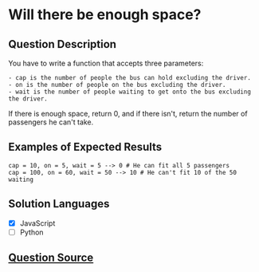 # Will there be enough space?

## Question Description

You have to write a function that accepts three parameters:

    - cap is the number of people the bus can hold excluding the driver.
    - on is the number of people on the bus excluding the driver.
    - wait is the number of people waiting to get onto the bus excluding the driver.

If there is enough space, return 0, and if there isn't, return the number of passengers he can't take.

## Examples of Expected Results

```
cap = 10, on = 5, wait = 5 --> 0 # He can fit all 5 passengers
cap = 100, on = 60, wait = 50 --> 10 # He can't fit 10 of the 50 waiting
```

## Solution Languages

- [x] JavaScript
- [ ] Python

## [Question Source](https://www.codewars.com/kata/5875b200d520904a04000003)
